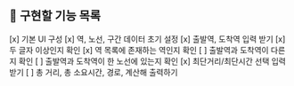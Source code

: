 ## 📌 구현할 기능 목록
[x] 기본 UI 구성
[x] 역, 노선, 구간 데이터 초기 설정
[x] 출발역, 도착역 입력 받기
  [x] 두 글자 이상인지 확인
  [x] 역 목록에 존재하는 역인지 확인
  [ ] 출발역과 도착역이 다른지 확인
  [ ] 출발역과 도착역이 한 노선에 있는지 확인
[x] 최단거리/최단시간 선택 입력 받기
[ ] 총 거리, 총 소요시간, 경로, 계산해 출력하기